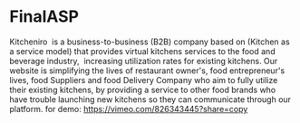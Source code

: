 # FinalASP
Kitcheniro  is a business-to-business (B2B) company based on (Kitchen as a service model) that provides virtual kitchens services to the food and beverage industry,  increasing utilization rates for existing kitchens.
Our website is simplifying the lives of restaurant owner's, food entrepreneur's lives, food Suppliers and food Delivery Company who aim to fully utilize their existing kitchens, by providing a service to other food brands who have trouble launching new kitchens so they can communicate through our platform.
for demo: https://vimeo.com/826343445?share=copy
